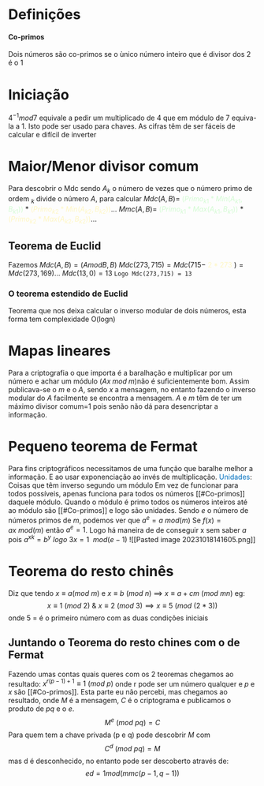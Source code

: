 # Definições
#### Co-primos
Dois números são co-primos se o ùnico número inteiro que é divisor dos 2 é o 1
# Iniciação
$4^{-1} mod 7$ equivale a pedir um multiplicado de 4 que em módulo de 7 equiva-la a 1.
Isto pode ser usado para chaves.
As cifras têm de ser fáceis de calcular e difícil de inverter
# Maior/Menor divisor comum
Para descobrir o  Mdc sendo $A_k$ o número de vezes que o número primo de ordem  $_k$ divide o número $A$, para calcular 
$Mdc(A,B)=$ <span style="color: #BBFABBA6;">$(Primo_{k1}*Min(A_{k1},B_{k1}))$</span>  $*$ <font style="color:#FFF3A3A6;">$(Primo_{k2}*Min(A_{k2},B_{k2}))$</font>...
$Mmc(A,B)=$ <span style="color: #BBFABBA6;">$(Primo_{k1}*Max(A_{k1},B_{k1}))$</span>  $*$ <font style="color:#FFF3A3A6;">$(Primo_{k2}*Max(A_{k2},B_{k2}))$</font>...

## Teorema de Euclid
Fazemos $Mdc(A,B)= (A modB, B)$
$Mdc(273,715)=Mdc(715-$ <font style="color:#FFF3A3A6;">$2*273$</font> $) =Mdc(273,169)$... $Mdc(13,0)=13$
`Logo Mdc(273,715) = 13`
### O teorema estendido de Euclid
Teorema que nos deixa calcular o inverso modular de dois números, esta forma tem complexidade O(logn)

# Mapas lineares
Para a criptografia o que importa é a baralhação e  multiplicar por um número e achar um módulo ($Ax\; mod\;m$)não  é suficientemente bom. Assim publicava-se o $m$ e o $A$, sendo $x$ a mensagem,  no entanto fazendo o inverso modular do $A$ facilmente se encontra a mensagem.
$A$ e $m$ têm de ter um máximo divisor comum=1 pois senão não dá para desencriptar a informação.

# Pequeno teorema de Fermat
Para fins criptográficos necessitamos de uma função que baralhe melhor a informação. E ao usar exponenciação ao invés de multiplicação.
<span style="color:#0070c0">Unidades</span>: Coisas que têm inverso segundo um módulo
Em vez de funcionar para todos possíveis, apenas funciona para todos os números [[#Co-primos]] daquele módulo. Quando
o módulo é primo todos os números inteiros até ao módulo  são [[#Co-primos]] e logo  são unidades.
Sendo $e$ o número de números primos de $m$, podemos ver que $a^e=a \ mod(m)$
Se $f(x)= ax \ mod(m)$ então $a^e=1$. Logo  há maneira de de conseguir x sem saber $a$ pois $a^{xk}=b^y \ logo \ 3x=1 \ \ mod(e-1)$
![[Pasted image 20231018141605.png]]
# Teorema do resto chinês
Diz  que tendo $x\equiv a (mod\  m)$ e $x\equiv b \ (mod \ n)$  $\implies$ $x\equiv a+cm \ (mod \ mn)$ eg:
$$ x \equiv 1 \ (mod \ 2) \ \& \  x \equiv 2 \ (mod \ 3) \implies x \equiv 5 \ (mod \ (2*3)) $$ onde 5 = é o primeiro número com as duas condições iniciais
## Juntando o Teorema do resto chines com o de Fermat
Fazendo umas contas quais queres com os 2 teoremas chegamos ao resultado: $x^{r(p-1)+1} \equiv 1 \ (mod \ p)$ onde r pode ser um número qualquer e $p$ e $x$ são [[#Co-primos]].
Esta parte eu não percebi,  mas chegamos ao resultado, onde $M$ é a mensagem, $C$ é o criptograma e publicamos o produto de $pq$ e o $e$.
$$M^e \ (mod \ pq)=C $$
Para quem tem a chave privada (p e q) pode descobrir $M$ com 
$$C^d \ (mod \ pq)=M$$
mas d é desconhecido, no entanto pode ser descoberto através de:
$$ ed= 1 mod(mmc(p-1,q-1))$$